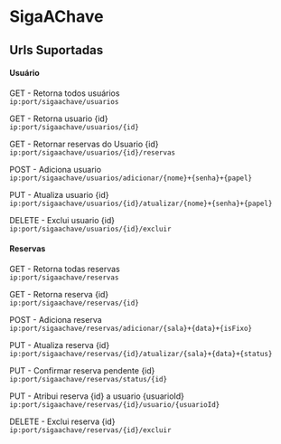 # SigaAChave

## Urls Suportadas

#### Usuário

GET - Retorna todos usuários  
`ip:port/sigaachave/usuarios`

GET - Retorna usuario {id}  
`ip:port/sigaachave/usuarios/{id}`

GET - Retornar reservas do Usuario {id}  
`ip:port/sigaachave/usuarios/{id}/reservas`

POST - Adiciona usuario  
`ip:port/sigaachave/usuarios/adicionar/{nome}+{senha}+{papel}`

PUT - Atualiza usuario {id}  
`ip:port/sigaachave/usuarios/{id}/atualizar/{nome}+{senha}+{papel}`

DELETE - Exclui usuario {id}  
`ip:port/sigaachave/usuarios/{id}/excluir`

#### Reservas

GET - Retorna todas reservas  
`ip:port/sigaachave/reservas`

GET - Retorna reserva {id}  
`ip:port/sigaachave/reservas/{id}`

POST - Adiciona reserva  
`ip:port/sigaachave/reservas/adicionar/{sala}+{data}+{isFixo}`

PUT - Atualiza reserva {id}  
`ip:port/sigaachave/reservas/{id}/atualizar/{sala}+{data}+{status}`

PUT - Confirmar reserva pendente {id}  
`ip:port/sigaachave/reservas/status/{id}`

PUT - Atribui reserva {id} a usuario {usuarioId}  
`ip:port/sigaachave/reservas/{id}/usuario/{usuarioId}`

DELETE - Exclui reserva {id}  
`ip:port/sigaachave/reservas/{id}/excluir`
